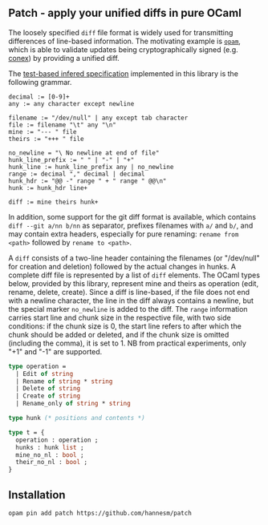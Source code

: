 ## Patch - apply your unified diffs in pure OCaml

The loosely specified `diff` file format is widely used for transmitting
differences of line-based information. The motivating example is
[`opam`](https://opam.ocaml.org), which is able to validate updates being
cryptographically signed (e.g. [conex](https://github.com/hannesm/conex)) by
providing a unified diff.

The [test-based infered specification](https://www.artima.com/weblogs/viewpost.jsp?thread=164293)
implemented in this library is the following grammar.

```
decimal := [0-9]+
any := any character except newline

filename := "/dev/null" | any except tab character
file := filename "\t" any "\n"
mine := "--- " file
theirs := "+++ " file

no_newline = "\ No newline at end of file"
hunk_line_prefix := " " | "-" | "+"
hunk_line := hunk_line_prefix any | no_newline
range := decimal "," decimal | decimal
hunk_hdr := "@@ -" range " + " range " @@\n"
hunk := hunk_hdr line+

diff := mine theirs hunk+
```

In addition, some support for the git diff format is available, which contains
`diff --git a/nn b/nn` as separator, prefixes filenames with `a/` and `b/`, and
may contain extra headers, especially for pure renaming: `rename from <path>`
followed by `rename to <path>`.

A `diff` consists of a two-line header containing the filenames (or "/dev/null"
for creation and deletion) followed by the actual changes in hunks. A complete
diff file is represented by a list of `diff` elements. The OCaml types below,
provided by this library, represent mine and theirs as operation (edit, rename,
delete, create). Since a diff is line-based, if the file does not end with a
newline character, the line in the diff always contains a newline, but the
special marker `no_newline` is added to the diff. The `range` information
carries start line and chunk size in the respective file, with two side
conditions: if the chunk size is 0, the start line refers to after which the
chunk should be added or deleted, and if the chunk size is omitted (including
the comma), it is set to 1. NB from practical experiments, only "+1" and "-1"
are supported.

```OCaml
type operation =
  | Edit of string
  | Rename of string * string
  | Delete of string
  | Create of string
  | Rename_only of string * string

type hunk (* positions and contents *)

type t = {
  operation : operation ;
  hunks : hunk list ;
  mine_no_nl : bool ;
  their_no_nl : bool ;
}
```

## Installation

`opam pin add patch https://github.com/hannesm/patch`
